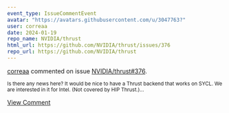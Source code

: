 ```yaml
---
event_type: IssueCommentEvent
avatar: "https://avatars.githubusercontent.com/u/3047763?"
user: correaa
date: 2024-01-19
repo_name: NVIDIA/thrust
html_url: https://github.com/NVIDIA/thrust/issues/376
repo_url: https://github.com/NVIDIA/thrust
---
```


<a href='https://github.com/correaa' target='_blank'>correaa</a> commented on issue <a href='https://github.com/NVIDIA/thrust/issues/376' target='_blank'>NVIDIA/thrust#376</a>.

<small>Is there any news here? It would be nice to have a Thrust backend that works on SYCL. We are interested in it for Intel. (Not covered by HIP Thrust.)...</small>

<a href='https://github.com/NVIDIA/thrust/issues/376' target='_blank'>View Comment</a>